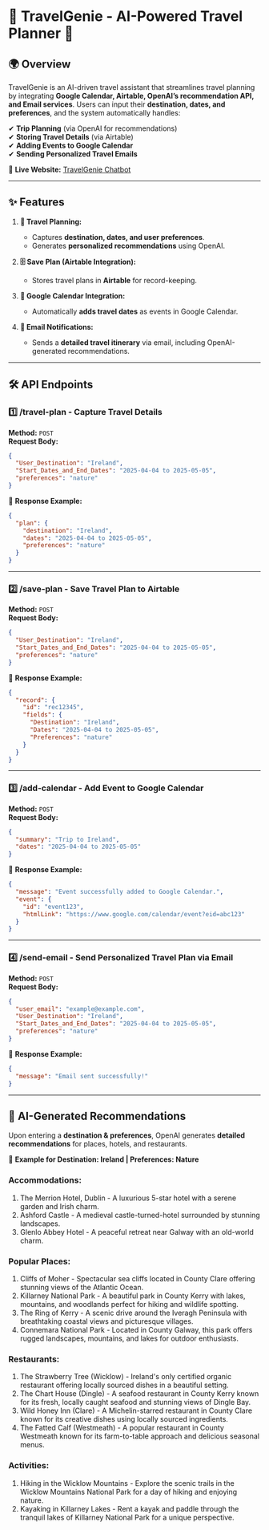 # 📌 TravelGenie - AI-Powered Travel Planner 🚀

## 🌍 Overview  
TravelGenie is an AI-driven travel assistant that streamlines travel planning by integrating **Google Calendar, Airtable, OpenAI’s recommendation API, and Email services**. Users can input their **destination, dates, and preferences**, and the system automatically handles:  

✔ **Trip Planning** (via OpenAI for recommendations)  
✔ **Storing Travel Details** (via Airtable)  
✔ **Adding Events to Google Calendar**  
✔ **Sending Personalized Travel Emails**  

🔗 **Live Website:** [TravelGenie Chatbot](https://sites.google.com/view/travelgenie-chatbot/home)

---

## ✨ Features
1. **📅 Travel Planning:**  
   - Captures **destination, dates, and user preferences**.  
   - Generates **personalized recommendations** using OpenAI.  

2. **🗄 Save Plan (Airtable Integration):**  
   - Stores travel plans in **Airtable** for record-keeping.  

3. **📆 Google Calendar Integration:**  
   - Automatically **adds travel dates** as events in Google Calendar.  

4. **📧 Email Notifications:**  
   - Sends a **detailed travel itinerary** via email, including OpenAI-generated recommendations.  

---

## 🛠 API Endpoints

### 1️⃣ **/travel-plan** - Capture Travel Details  
**Method:** `POST`  
**Request Body:**  
```json
{
  "User_Destination": "Ireland",
  "Start_Dates_and_End_Dates": "2025-04-04 to 2025-05-05",
  "preferences": "nature"
}
```
📌 **Response Example:**  
```json
{
  "plan": {
    "destination": "Ireland",
    "dates": "2025-04-04 to 2025-05-05",
    "preferences": "nature"
  }
}
```

---

### 2️⃣ **/save-plan** - Save Travel Plan to Airtable  
**Method:** `POST`  
**Request Body:**  
```json
{
  "User_Destination": "Ireland",
  "Start_Dates_and_End_Dates": "2025-04-04 to 2025-05-05",
  "preferences": "nature"
}
```
📌 **Response Example:**  
```json
{
  "record": {
    "id": "rec12345",
    "fields": {
      "Destination": "Ireland",
      "Dates": "2025-04-04 to 2025-05-05",
      "Preferences": "nature"
    }
  }
}
```

---

### 3️⃣ **/add-calendar** - Add Event to Google Calendar  
**Method:** `POST`  
**Request Body:**  
```json
{
  "summary": "Trip to Ireland",
  "dates": "2025-04-04 to 2025-05-05"
}
```
📌 **Response Example:**  
```json
{
  "message": "Event successfully added to Google Calendar.",
  "event": {
    "id": "event123",
    "htmlLink": "https://www.google.com/calendar/event?eid=abc123"
  }
}
```

---

### 4️⃣ **/send-email** - Send Personalized Travel Plan via Email  
**Method:** `POST`  
**Request Body:**  
```json
{
  "user_email": "example@example.com",
  "User_Destination": "Ireland",
  "Start_Dates_and_End_Dates": "2025-04-04 to 2025-05-05",
  "preferences": "nature"
}
```
📌 **Response Example:**  
```json
{
  "message": "Email sent successfully!"
}
```

---

## 🧠 **AI-Generated Recommendations**
Upon entering a **destination & preferences**, OpenAI generates **detailed recommendations** for places, hotels, and restaurants.

📌 **Example for Destination: Ireland | Preferences: Nature**  

### **Accommodations:**  
1. The Merrion Hotel, Dublin - A luxurious 5-star hotel with a serene garden and Irish charm.  
2. Ashford Castle - A medieval castle-turned-hotel surrounded by stunning landscapes.  
3. Glenlo Abbey Hotel - A peaceful retreat near Galway with an old-world charm.  

### **Popular Places:**  
1. Cliffs of Moher - Spectacular sea cliffs located in County Clare offering stunning views of the Atlantic Ocean.  
2. Killarney National Park - A beautiful park in County Kerry with lakes, mountains, and woodlands perfect for hiking and wildlife spotting.  
3. The Ring of Kerry - A scenic drive around the Iveragh Peninsula with breathtaking coastal views and picturesque villages.  
4. Connemara National Park - Located in County Galway, this park offers rugged landscapes, mountains, and lakes for outdoor enthusiasts.  

### **Restaurants:**  
1. The Strawberry Tree (Wicklow) - Ireland's only certified organic restaurant offering locally sourced dishes in a beautiful setting.  
2. The Chart House (Dingle) - A seafood restaurant in County Kerry known for its fresh, locally caught seafood and stunning views of Dingle Bay.  
3. Wild Honey Inn (Clare) - A Michelin-starred restaurant in County Clare known for its creative dishes using locally sourced ingredients.  
4. The Fatted Calf (Westmeath) - A popular restaurant in County Westmeath known for its farm-to-table approach and delicious seasonal menus.  

### **Activities:**  
1. Hiking in the Wicklow Mountains - Explore the scenic trails in the Wicklow Mountains National Park for a day of hiking and enjoying nature.  
2. Kayaking in Killarney Lakes - Rent a kayak and paddle through the tranquil lakes of Killarney National Park for a unique perspective.  

